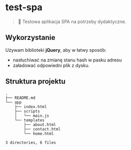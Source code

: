 # test-spa

> :ledger: Testowa aplikacja SPA na potrzeby dydaktyczne.

## Wykorzystanie

Używam biblioteki **jQuery**, aby w łatwy sposób:

 * nasłuchiwać na zmianę stanu hash w pasku adresu
 * załadować odpowiedni plik z dysku.

## Struktura projektu

```
.
├── README.md
└── app
    ├── index.html
    ├── scripts
    │   └── main.js
    └── templates
        ├── about.html
        ├── contact.html
        └── home.html

3 directories, 6 files
```
